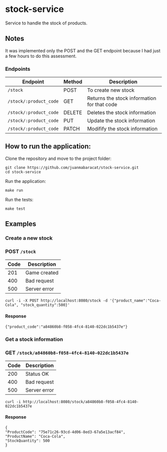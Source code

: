 # stock-service
Service to handle the stock of products.

## Notes
It was implemented only the POST and the GET endpoint because I had just a few hours to do this assessment.

### Endpoints

| Endpoint                         | Method | Description                                 
|----------------------------------|--------|---------------------------------------------|
| `/stock`                         | POST   | To create new stock                         |
| `/stock/:product_code`           | GET    | Returns the stock information for that code |
| `/stock/:product_code`           | DELETE | Deletes the stock information               |
| `/stock/:product_code`           | PUT    | Update the stock information                |
| `/stock/:product_code`           | PATCH  | Modifify the stock information              |


## How to run the application:
Clone the repository and move to the project folder:
```
git clone https://github.com/juanmabaracat/stock-service.git
cd stock-service
```
Run the application:
```
make run
```

Run the tests:

```
make test
```

## Examples
### Create a new stock
### POST `/stock`

| Code  | Description   |
| ----  | ------------- |
| 201   | Game created  |
| 400   | Bad request   |
| 500   | Server error  |

```
curl -i -X POST http://localhost:8080/stock -d '{"product_name":"Coca-Cola", "stock_quantity":500}'
```

#### Response
```
{"product_code":"a84860b8-f058-4fc4-8140-022dc1b5437e"}
```

### Get a stock information
### GET `/stock/a84860b8-f058-4fc4-8140-022dc1b5437e`

| Code | Description  |
|------|--------------|
| 200  | Status OK    |
| 400  | Bad request  |
| 500  | Server error |

```
curl -i http://localhost:8080/stock/a84860b8-f058-4fc4-8140-022dc1b5437e
```

#### Response
```
{
"ProductCode": "75e71c26-93cd-4d06-8ed3-67a5e13acf84",
"ProductName": "Coca-Cola",
"StockQuantity": 500
}
```